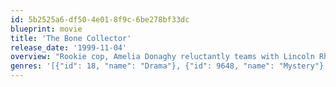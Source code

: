 ```yaml
---
id: 5b2525a6-df50-4e01-8f9c-6be278bf33dc
blueprint: movie
title: 'The Bone Collector'
release_date: '1999-11-04'
overview: "Rookie cop, Amelia Donaghy reluctantly teams with Lincoln Rhyme – formerly the department's top homicide detective but now paralyzed as a result of a spinal injury – to catch a grisly serial killer dubbed 'The Bone Collector'. The murderer's special signature is to leave tantalizing clues based on the grim remains of his crimes."
genres: '[{"id": 18, "name": "Drama"}, {"id": 9648, "name": "Mystery"}, {"id": 53, "name": "Thriller"}, {"id": 80, "name": "Crime"}]'
---
```

